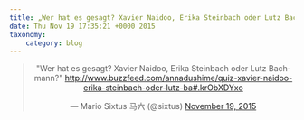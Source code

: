 ```yaml
---
title: „Wer hat es gesagt? Xavier Naidoo, Erika Steinbach oder Lutz Bachmann?“ http://www.buzzfeed.com/annadushime/quiz-xavier-naidoo-erika-steinbach-oder-lutz-ba#.krObXDYxo
date: Thu Nov 19 17:35:21 +0000 2015
taxonomy:
    category: blog
---
```

<blockquote class="twitter-tweet" align="center" width="350"><p lang="de" dir="ltr">&quot;Wer hat es gesagt? Xavier Naidoo, Erika Steinbach oder Lutz Bachmann?&quot; &#10;<a href="http://www.buzzfeed.com/annadushime/quiz-xavier-naidoo-erika-steinbach-oder-lutz-ba#.krObXDYxo">http://www.buzzfeed.com/annadushime/quiz-xavier-naidoo-erika-steinbach-oder-lutz-ba#.krObXDYxo</a></p>&mdash; Mario Sixtus 马六 (@sixtus) <a href="https://twitter.com/sixtus/status/667380142508007425">November 19, 2015</a></blockquote>
